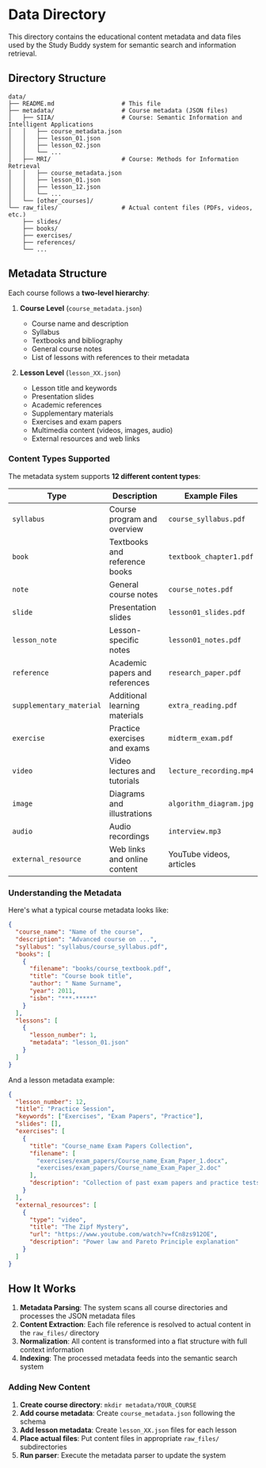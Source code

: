 # Data Directory

This directory contains the educational content metadata and data files used by the Study Buddy system for semantic search and information retrieval.

## Directory Structure

```
data/
├── README.md                   # This file
├── metadata/                   # Course metadata (JSON files)
│   ├── SIIA/                   # Course: Semantic Information and Intelligent Applications
│   │   ├── course_metadata.json
│   │   ├── lesson_01.json
│   │   ├── lesson_02.json
│   │   └── ...
│   ├── MRI/                    # Course: Methods for Information Retrieval
│   │   ├── course_metadata.json
│   │   ├── lesson_01.json
│   │   ├── lesson_12.json
│   │   └── ...
│   └── [other_courses]/
└── raw_files/                  # Actual content files (PDFs, videos, etc.)
    ├── slides/
    ├── books/
    ├── exercises/
    ├── references/
    └── ...
```

## Metadata Structure

Each course follows a **two-level hierarchy**:

1. **Course Level** (`course_metadata.json`)
   - Course name and description
   - Syllabus
   - Textbooks and bibliography
   - General course notes
   - List of lessons with references to their metadata

2. **Lesson Level** (`lesson_XX.json`)
   - Lesson title and keywords
   - Presentation slides
   - Academic references
   - Supplementary materials
   - Exercises and exam papers
   - Multimedia content (videos, images, audio)
   - External resources and web links

### Content Types Supported

The metadata system supports **12 different content types**:

| Type | Description | Example Files |
|------|-------------|---------------|
| `syllabus` | Course program and overview | `course_syllabus.pdf` |
| `book` | Textbooks and reference books | `textbook_chapter1.pdf` |
| `note` | General course notes | `course_notes.pdf` |
| `slide` | Presentation slides | `lesson01_slides.pdf` |
| `lesson_note` | Lesson-specific notes | `lesson01_notes.pdf` |
| `reference` | Academic papers and references | `research_paper.pdf` |
| `supplementary_material` | Additional learning materials | `extra_reading.pdf` |
| `exercise` | Practice exercises and exams | `midterm_exam.pdf` |
| `video` | Video lectures and tutorials | `lecture_recording.mp4` |
| `image` | Diagrams and illustrations | `algorithm_diagram.jpg` |
| `audio` | Audio recordings | `interview.mp3` |
| `external_resource` | Web links and online content | YouTube videos, articles |


### Understanding the Metadata

Here's what a typical course metadata looks like:

```json
{
  "course_name": "Name of the course",
  "description": "Advanced course on ...",
  "syllabus": "syllabus/course_syllabus.pdf",
  "books": [
    {
      "filename": "books/course_textbook.pdf",
      "title": "Course book title",
      "author": " Name Surname",
      "year": 2011,
      "isbn": "***-*****"
    }
  ],
  "lessons": [
    {
      "lesson_number": 1,
      "metadata": "lesson_01.json"
    }
  ]
}
```

And a lesson metadata example:

```json
{
  "lesson_number": 12,
  "title": "Practice Session",
  "keywords": ["Exercises", "Exam Papers", "Practice"],
  "slides": [],
  "exercises": [
    {
      "title": "Course_name Exam Papers Collection",
      "filename": [
        "exercises/exam_papers/Course_name_Exam_Paper_1.docx",
        "exercises/exam_papers/Course_name_Exam_Paper_2.doc"
      ],
      "description": "Collection of past exam papers and practice tests"
    }
  ],
  "external_resources": [
    {
      "type": "video",
      "title": "The Zipf Mystery",
      "url": "https://www.youtube.com/watch?v=fCn8zs912OE",
      "description": "Power law and Pareto Principle explanation"
    }
  ]
}
```

## How It Works

1. **Metadata Parsing**: The system scans all course directories and processes the JSON metadata files
2. **Content Extraction**: Each file reference is resolved to actual content in the `raw_files/` directory
3. **Normalization**: All content is transformed into a flat structure with full context information
4. **Indexing**: The processed metadata feeds into the semantic search system


### Adding New Content

1. **Create course directory**: `mkdir metadata/YOUR_COURSE`
2. **Add course metadata**: Create `course_metadata.json` following the schema
3. **Add lesson metadata**: Create `lesson_XX.json` files for each lesson
4. **Place actual files**: Put content files in appropriate `raw_files/` subdirectories
5. **Run parser**: Execute the metadata parser to update the system
